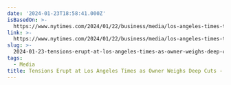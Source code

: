 ```yaml
---
date: '2024-01-23T18:58:41.000Z'
isBasedOn: >-
  https://www.nytimes.com/2024/01/22/business/media/los-angeles-times-tensions-cuts.html
link: >-
  https://www.nytimes.com/2024/01/22/business/media/los-angeles-times-tensions-cuts.html
slug: >-
  2024-01-23-tensions-erupt-at-los-angeles-times-as-owner-weighs-deep-cuts-the-new-yor
tags:
  - Media
title: Tensions Erupt at Los Angeles Times as Owner Weighs Deep Cuts - The New Yor
---
```


